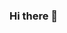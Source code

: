 ### Hi there 👋

<!--
**AbdullahShahrani/AbdullahShahrani** is a ✨ _special_ ✨ repository because its `README.md` (this file) appears on your GitHub profile.

Here are some ideas to get you started:

- 🔭 I’m currently working on React.js Apps.
- 🌱 I’m currently learning Python, PHP.
- 👯 I’m looking to collaborate on intresting people.
- 💬 Ask me about anything ...
- 📫 How to reach me: Abdullah_Shahrani@outlook.com
- ⚡ Fun fact: I majored in Mechanical Engineering
-->
